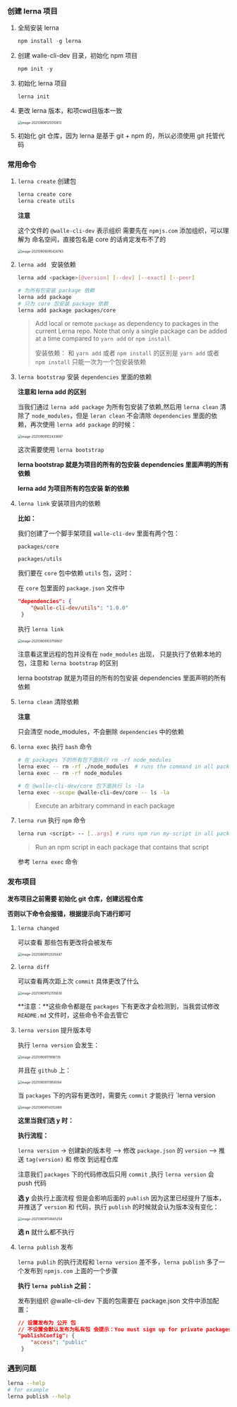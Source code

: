 ### 创建 lerna 项目

1. 全局安装 lerna 

   ```js
   npm install -g lerna
   ```

2. 创建 walle-cli-dev 目录，初始化 npm 项目

   ```js
   npm init -y
   ```

3. 初始化 lerna 项目

   ```
   lerna init
   ```

4. 更改 lerna 版本，和项cwd目版本一致

   <img src=".note-assets/05-创建一个lerna项目/image-20210906125010813.png" alt="image-20210906125010813" style="zoom:50%;" />

5. 初始化 git 仓库，因为 lerna 是基于 git + npm 的，所以必须使用 git 托管代码

### 常用命令

1. `lerna create` 创建包

   ```bash
   lerna create core 
   lerna create utils
   ```

   **注意**

   这个文件的 `@walle-cli-dev` 表示组织 需要先在 `npmjs.com`  添加组织，可以理解为 命名空间，直接包名是 core 的话肯定发布不了的

   <img src=".note-assets/05-创建一个lerna项目/image-20210909095424763.png" alt="image-20210909095424763" style="zoom:50%;" />

   

2. `lerna add ` 安装依赖

   ```bash
   lerna add <package>[@version] [--dev] [--exact] [--peer]
   
   # 为所有包安装 package 依赖
   lerna add package
   # 只为 core 包安装 package 依赖
   lerna add package packages/core
   ```

   > Add local or remote `package` as dependency to packages in the current Lerna repo. Note that only a single package can be added at a time compared to `yarn add` or `npm install`
   >
   > 安装依赖： 和 `yarn add` 或者 `npm install` 的区别是 `yarn add` 或者 `npm install` 只能一次为一个包安装依赖

   

3. `lerna bootstrap` 安装 `dependencies` 里面的依赖

   **注意和 lerna add 的区别**

   当我们通过 `lerna add package` 为所有包安装了依赖,然后用 `lerna clean` 清除了 `node_modules`，但是 `leran clean` 不会清除 `dependencies` 里面的依赖，再次使用 `lerna add package` 的时候：

   <img src=".note-assets/05-创建一个lerna项目/image-20210909102433687.png" alt="image-20210909102433687" style="zoom:50%;" />

   这次需要使用 `lerna bootstrap`

   **lerna bootstrap 就是为项目的所有的包安装 dependencies 里面声明的所有依赖**

   **lerna add 为项目所有的包安装 新的依赖**

   

4. `lerna link` 安装项目内的依赖

   **比如：**

   我们创建了一个脚手架项目 `walle-cli-dev` 里面有两个包：

   `packages/core`

   `packages/utils`

   我们要在 `core` 包中依赖 `utils` 包，这时：

   在 `core` 包里面的 `package.json` 文件中

   ```json
   "dependencies": {
       "@walle-cli-dev/utils": "1.0.0"
    }
   ```

   执行 `lerna link`

   <img src=".note-assets/05-创建一个lerna项目/image-20210909103759937.png" alt="image-20210909103759937" style="zoom:50%;" />

   注意看这里远程的包并没有在 `node_modules` 出现， 只是执行了依赖本地的包，注意和 `lerna bootstrap` 的区别

   lerna bootstrap 就是为项目的所有的包安装 dependencies 里面声明的所有依赖

   

5. `lerna clean` 清除依赖

   **注意**

   只会清空 node_modules，不会删除 `dependencies` 中的依赖



6. `lerna exec` 执行 `bash` 命令

   ```bash
   # 在 packages 下的所有包下面执行 rm -rf node_modules
   lerna exec -- rm -rf ./node_modules  # runs the command in all packages
   lerna exec -- rm -rf node_modules
   
   # 在 @walle-cli-dev/core 包下面执行 ls -la
   lerna exec --scope @walle-cli-dev/core -- ls -la
   ```

   > Execute an arbitrary command in each package



7. `lerna run` 执行 `npm` 命令

   ```bash
   lerna run <script> -- [..args] # runs npm run my-script in all packages that have it
   ```

   > Run an npm script in each package that contains that script

   参考 `lerna exec` 命令



### 发布项目 

**发布项目之前需要 初始化 git 仓库，创建远程仓库**

**否则以下命令会报错，根据提示向下进行即可**

1. `lerna changed`

   可以查看 那些包有更改将会被发布

   <img src=".note-assets/05-创建一个lerna项目/image-20210909112535447.png" alt="image-20210909112535447" style="zoom:50%;" />

   

2. `lerna diff`

   可以查看两次距上次 `commit` 具体更改了什么

   <img src=".note-assets/05-创建一个lerna项目/image-20210909112705830.png" alt="image-20210909112705830" style="zoom:50%;" />

   **注意：**这些命令都是在 `packages` 下有更改才会检测到，当我尝试修改 `README.md` 文件时，这些命令不会去管它

   

3. `lerna version` 提升版本号

   执行 `lerna version` 会发生：

   <img src=".note-assets/05-创建一个lerna项目/image-20210909111916735.png" alt="image-20210909111916735" style="zoom:50%;" />

   并且在 `github` 上：

   <img src=".note-assets/05-创建一个lerna项目/image-20210909111959394.png" alt="image-20210909111959394" style="zoom:50%;" />

   当 `packages` 下的内容有更改时，需要先 `commit` 才能执行 `lerna version

   

   <img src=".note-assets/05-创建一个lerna项目/image-20210909114312489.png" alt="image-20210909114312489" style="zoom:50%;" />

   **这里当我们选 y 时：**

   **执行流程：**

   `lerna version` -> 创建新的版本号 --> 修改 `package.json` 的 `version` --> 推送 `tag(version)` 和 修改 到远程仓库

   注意我们 `packages` 下的代码修改后只用 `commit` ,执行 `lerna version` 会 push 代码

   **选 y** 会执行上面流程 但是会影响后面的 `publish` 因为这里已经提升了版本，并推送了 `version` 和 代码，执行 `publish` 的时候就会认为版本没有变化：

   <img src=".note-assets/05-创建一个lerna项目/image-20210909114845254.png" alt="image-20210909114845254" style="zoom:50%;" />

   **选 n** 就什么都不执行

   

4. `lerna publish` 发布

   `lerna publih` 的执行流程和 `lerna version` 差不多，`lerna publish` 多了一个发布到 `npmjs.com` 上面的一个步骤

   **执行 `lerna publish` 之前：**

   发布到组织 @walle-cli-dev 下面的包需要在 package.json 文件中添加配置：

   ```json
   // 设置发布为 公开 包
   // 不设置会默认发布为私有包 会提示：You must sign up for private packages
   "publishConfig": {
       "access": "public"
    }
   ```



### 遇到问题

```bash
lerna --help
# for example
lerna publish --help
```